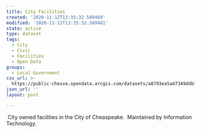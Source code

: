 ```yaml
---
title: City Facilities
created: '2020-11-12T13:35:32.589469'
modified: '2020-11-12T13:35:32.589481'
state: active
type: dataset
tags:
  - City
  - Civic
  - Facilities
  - Open Data
groups:
  - Local Government
csv_url: >-
  https://public-chesva.opendata.arcgis.com/datasets/a8793ea5a47349ddb7bb0d5eed7790ec_8.csv?outSR=%7B%22latestWkid%22%3A2284%2C%22wkid%22%3A102747%7D
json_url: ''
layout: post

---
```

 City owned facilities in the City of Cheaspeake.  Maintained by Information Technology.
